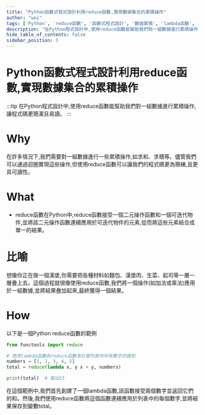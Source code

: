 ```yaml
---
title: "Python函數式程式設計利用reduce函數,實現數據集合的累積操作"
author: "wei"
tags: ['Python', 'reduce函數', '函數式程式設計', '數據累積', 'lambda函數', '二元操作']
description: "在Python程式設計中,使用reduce函數能幫助我們對一組數據進行累積操作,讓程式碼更簡潔且易讀。"
hide_table_of_contents: false
sidebar_position: 5
---
```


# Python函數式程式設計利用reduce函數,實現數據集合的累積操作

:::tip
在Python程式設計中,使用reduce函數能幫助我們對一組數據進行累積操作,讓程式碼更簡潔且易讀。
:::

# Why

在許多情況下,我們需要對一組數據進行一些累積操作,如求和、求積等。儘管我們可以通過迴圈實現這些操作,但使用reduce函數可以讓我們的程式碼更為簡練,且更具可讀性。

# What

- reduce函數在Python中,reduce函數接受一個二元操作函數和一個可迭代物件,並將該二元操作函數連續應用於可迭代物件的元素,從而將這些元素結合成單一的結果。

# 比喻

想像你正在做一個漢堡,你需要把各種材料如麵包、漢堡肉、生菜、起司等一層一層疊上去。這個過程就很像使用reduce函數,我們將一個操作(如加法或乘法)應用於一組數據,並將結果疊加起來,最終獲得一個結果。

# How

以下是一個Python reduce函數的範例

```python
from functools import reduce

# 使用lambda函數和reduce函數來計算列表中所有數字的總和
numbers = [1, 2, 3, 4, 5]
total = reduce(lambda x, y x + y, numbers)

print(total)  # 輸出15
```

在這個範例中,我們首先創建了一個lambda函數,該函數接受兩個數字並返回它們的和。然後,我們使用reduce函數將這個函數連續應用於列表中的每個數字,並將結果保存到變數total。

